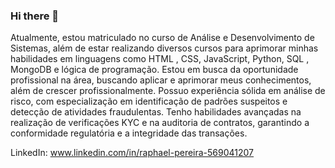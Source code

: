 ### Hi there 👋

Atualmente, estou matriculado no curso de Análise e Desenvolvimento de Sistemas, além de estar realizando diversos cursos para aprimorar minhas habilidades em linguagens como HTML , CSS, JavaScript, Python, SQL , MongoDB e lógica de programação. Estou em busca da oportunidade profissional na área, buscando aplicar e aprimorar meus conhecimentos, além de crescer profissionalmente. Possuo experiência sólida em análise de risco, com especialização em identificação de padrões suspeitos e detecção de atividades fraudulentas. Tenho habilidades avançadas na realização de verificações KYC e na auditoria de contratos, garantindo a conformidade regulatória e a integridade das transações.


LinkedIn: www.linkedin.com/in/raphael-pereira-569041207
